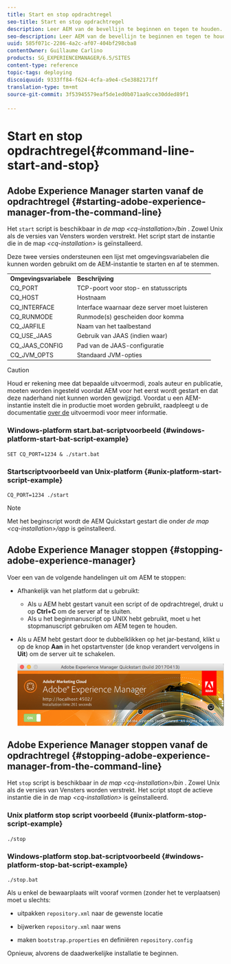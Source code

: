 ```yaml
---
title: Start en stop opdrachtregel
seo-title: Start en stop opdrachtregel
description: Leer AEM van de bevellijn te beginnen en tegen te houden.
seo-description: Leer AEM van de bevellijn te beginnen en tegen te houden.
uuid: 585f071c-2286-4a2c-af07-404bf298cba8
contentOwner: Guillaume Carlino
products: SG_EXPERIENCEMANAGER/6.5/SITES
content-type: reference
topic-tags: deploying
discoiquuid: 9333ff84-f624-4cfa-a9e4-c5e3882171ff
translation-type: tm+mt
source-git-commit: 3f53945579eaf5de1ed0b071aa9cce30dded89f1

---
```



# Start en stop opdrachtregel{#command-line-start-and-stop}

## Adobe Experience Manager starten vanaf de opdrachtregel {#starting-adobe-experience-manager-from-the-command-line}

Het `start` script is beschikbaar in *de map &lt;cq-installation>/bin* . Zowel Unix als de versies van Vensters worden verstrekt. Het script start de instantie die in de map *&lt;cq-installation>* is geïnstalleerd.

Deze twee versies ondersteunen een lijst met omgevingsvariabelen die kunnen worden gebruikt om de AEM-instantie te starten en af te stemmen.

<table>
 <tbody>
  <tr>
   <td><strong>Omgevingsvariabele </strong></td>
   <td><strong>Beschrijving </strong></td>
  </tr>
  <tr>
   <td>CQ_PORT</td>
   <td>TCP-poort voor stop- en statusscripts<br /> </td>
  </tr>
  <tr>
   <td>CQ_HOST</td>
   <td>Hostnaam<br /> </td>
  </tr>
  <tr>
   <td>CQ_INTERFACE</td>
   <td>Interface waarnaar deze server moet luisteren<br /> </td>
  </tr>
  <tr>
   <td>CQ_RUNMODE</td>
   <td>Runmode(s) gescheiden door komma<br /> </td>
  </tr>
  <tr>
   <td>CQ_JARFILE</td>
   <td>Naam van het taalbestand<br /> </td>
  </tr>
  <tr>
   <td>CQ_USE_JAAS</td>
   <td>Gebruik van JAAS (indien waar)<br /> </td>
  </tr>
  <tr>
   <td>CQ_JAAS_CONFIG</td>
   <td>Pad van de JAAS-configuratie<br /> </td>
  </tr>
  <tr>
   <td>CQ_JVM_OPTS</td>
   <td>Standaard JVM-opties<br /> </td>
  </tr>
 </tbody>
</table>

>[!CAUTION]
>
>Houd er rekening mee dat bepaalde uitvoermodi, zoals auteur en publicatie, moeten worden ingesteld voordat AEM voor het eerst wordt gestart en dat deze naderhand niet kunnen worden gewijzigd. Voordat u een AEM-instantie instelt die in productie moet worden gebruikt, raadpleegt u de documentatie [over de](/help/sites-deploying/configure-runmodes.md) uitvoermodi voor meer informatie.

### Windows-platform start.bat-scriptvoorbeeld {#windows-platform-start-bat-script-example}

```shell
SET CQ_PORT=1234 & ./start.bat
```

### Startscriptvoorbeeld van Unix-platform {#unix-platform-start-script-example}

```shell
CQ_PORT=1234 ./start
```

>[!NOTE]
>
>Met het beginscript wordt de AEM Quickstart gestart die onder *de map &lt;cq-installation>/app* is geïnstalleerd.

## Adobe Experience Manager stoppen {#stopping-adobe-experience-manager}

Voer een van de volgende handelingen uit om AEM te stoppen:

* Afhankelijk van het platform dat u gebruikt:

   * Als u AEM hebt gestart vanuit een script of de opdrachtregel, drukt u op **Ctrl+C** om de server af te sluiten.
   * Als u het beginmanuscript op UNIX hebt gebruikt, moet u het stopmanuscript gebruiken om AEM tegen te houden.

* Als u AEM hebt gestart door te dubbelklikken op het jar-bestand, klikt u op de knop **Aan** in het opstartvenster (de knop verandert vervolgens in **Uit**) om de server uit te schakelen.

   ![chlimage_1-63](assets/chlimage_1-63.png)

## Adobe Experience Manager stoppen vanaf de opdrachtregel {#stopping-adobe-experience-manager-from-the-command-line}

Het `stop` script is beschikbaar in *de map &lt;cq-installation>/bin* . Zowel Unix als de versies van Vensters worden verstrekt. Het script stopt de actieve instantie die in de map *&lt;cq-installation>* is geïnstalleerd.

### Unix platform stop script voorbeeld {#unix-platform-stop-script-example}

```shell
./stop
```

### Windows-platform stop.bat-scriptvoorbeeld {#windows-platform-stop-bat-script-example}

```shell
./stop.bat
```

Als u enkel de bewaarplaats wilt vooraf vormen (zonder het te verplaatsen) moet u slechts:

* uitpakken `repository.xml` naar de gewenste locatie

* bijwerken `repository.xml` naar wens

* maken `bootstrap.properties` en definiëren `repository.config`

Opnieuw, alvorens de daadwerkelijke installatie te beginnen.


